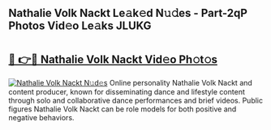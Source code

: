 ## Nathalie Volk Nackt Le𝚊k𝚎d N𝚞𝚍es - Part-2qP Photos Vid𝚎o Le𝚊ks JLUKG

# <h2><a href="http://fb1mtd.evod.top/?m=Nathalie+Volk+Nackt">🔗 👉🔴 Nathalie Volk Nackt Vid𝚎o Ph𝚘t𝚘s</a></h2>

[![Nathalie Volk Nackt N𝚞d𝚎s](https://i.imgur.com/8V9OHl7.gif)](http://fb1mtd.evod.top/?m=Nathalie+Volk+Nackt)
Online personality Nathalie Volk Nackt and content producer, known for disseminating dance and lifestyle content through solo and collaborative dance performances and brief videos. Public figures Nathalie Volk Nackt can be role models for both positive and negative behaviors. 
